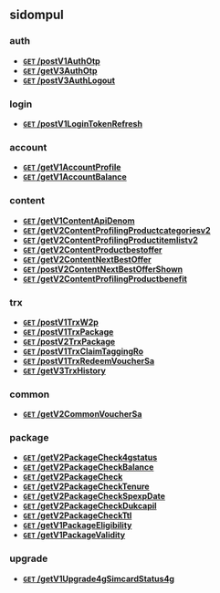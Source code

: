 ## sidompul


### auth 

- **[`GET` /postV1AuthOtp](./docs/post-v1-auth-otp.md)** 
- **[`GET` /getV3AuthOtp](./docs/get-v3-auth-otp.md)** 
- **[`GET` /postV3AuthLogout](./docs/post-v3-auth-logout.md)** 

### login 

- **[`GET` /postV1LoginTokenRefresh](./docs/post-v1-login-token-refresh.md)** 

### account 

- **[`GET` /getV1AccountProfile](./docs/get-v1-account-profile.md)** 
- **[`GET` /getV1AccountBalance](./docs/get-v1-account-balance.md)** 

### content 

- **[`GET` /getV1ContentApiDenom](./docs/get-v1-content-api-denom.md)** 
- **[`GET` /getV2ContentProfilingProductcategoriesv2](./docs/get-v2-content-profiling-productcategoriesv-2.md)** 
- **[`GET` /getV2ContentProfilingProductitemlistv2](./docs/get-v2-content-profiling-productitemlistv-2.md)** 
- **[`GET` /getV2ContentProductbestoffer](./docs/get-v2-content-productbestoffer.md)** 
- **[`GET` /getV2ContentNextBestOffer](./docs/get-v2-content-next-best-offer.md)** 
- **[`GET` /postV2ContentNextBestOfferShown](./docs/post-v2-content-next-best-offer-shown.md)** 
- **[`GET` /getV2ContentProfilingProductbenefit](./docs/get-v2-content-profiling-productbenefit.md)** 

### trx 

- **[`GET` /postV1TrxW2p](./docs/post-v1-trx-w2p.md)** 
- **[`GET` /postV1TrxPackage](./docs/post-v1-trx-package.md)** 
- **[`GET` /postV2TrxPackage](./docs/post-v2-trx-package.md)** 
- **[`GET` /postV1TrxClaimTaggingRo](./docs/post-v1-trx-claim-tagging-ro.md)** 
- **[`GET` /postV1TrxRedeemVoucherSa](./docs/post-v1-trx-redeem-voucher-sa.md)** 
- **[`GET` /getV3TrxHistory](./docs/get-v3-trx-history.md)** 

### common 

- **[`GET` /getV2CommonVoucherSa](./docs/get-v2-common-voucher-sa.md)** 

### package 

- **[`GET` /getV2PackageCheck4gstatus](./docs/get-v2-package-check-4gstatus.md)** 
- **[`GET` /getV2PackageCheckBalance](./docs/get-v2-package-check-balance.md)** 
- **[`GET` /getV2PackageCheck](./docs/get-v2-package-check.md)** 
- **[`GET` /getV2PackageCheckTenure](./docs/get-v2-package-check-tenure.md)** 
- **[`GET` /getV2PackageCheckSpexpDate](./docs/get-v2-package-check-spexp-date.md)** 
- **[`GET` /getV2PackageCheckDukcapil](./docs/get-v2-package-check-dukcapil.md)** 
- **[`GET` /getV2PackageCheckTtl](./docs/get-v2-package-check-ttl.md)** 
- **[`GET` /getV1PackageEligibility](./docs/get-v1-package-eligibility.md)** 
- **[`GET` /getV1PackageValidity](./docs/get-v1-package-validity.md)** 

### upgrade 

- **[`GET` /getV1Upgrade4gSimcardStatus4g](./docs/get-v1-upgrade-4g-simcard-status-4g.md)** 
